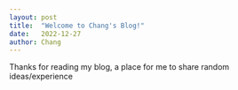 ```yaml
---
layout: post
title:  "Welcome to Chang's Blog!"
date:   2022-12-27
author: Chang
---
```

Thanks for reading my blog, a place for me to share random ideas/experience
